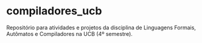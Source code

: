 # compiladores_ucb
Repositório para atividades e projetos da disciplina de Linguagens Formais, Autômatos e Compiladores na UCB (4º semestre).
